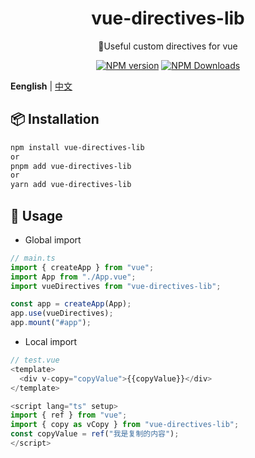 <h1 align="center">vue-directives-lib</h1>
<p align="center">🚀Useful custom directives for vue </p>

<p align="center">
<a href="https://www.npmjs.com/package/vue-directives-lib" target="__blank"><img src="https://img.shields.io/npm/v/vue-directives-lib?color=a1b858&label=" alt="NPM version"></a>
<a href="https://www.npmjs.com/package/vue-directives-lib" target="__blank"><img alt="NPM Downloads" src="https://img.shields.io/npm/dm/vue-directives-lib?color=50a36f&label="></a>
</p>

**Eenglish** | [中文](./README.zh-CN.md)

## 📦 Installation

```bash
npm install vue-directives-lib
or
pnpm add vue-directives-lib
or
yarn add vue-directives-lib
```

## 🦄 Usage

- Global import

```ts
// main.ts
import { createApp } from "vue";
import App from "./App.vue";
import vueDirectives from "vue-directives-lib";

const app = createApp(App);
app.use(vueDirectives);
app.mount("#app");
```

- Local import

```ts
// test.vue
<template>
  <div v-copy="copyValue">{{copyValue}}</div>
</template>

<script lang="ts" setup>
import { ref } from "vue";
import { copy as vCopy } from "vue-directives-lib";
const copyValue = ref("我是复制的内容");
</script>
```

